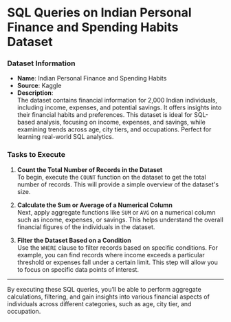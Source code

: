 # SQL Queries on Indian Personal Finance and Spending Habits Dataset

### Dataset Information
- **Name**: Indian Personal Finance and Spending Habits  
- **Source**: Kaggle  
- **Description**:  
  The dataset contains financial information for 2,000 Indian individuals, including income, expenses, and potential savings. It offers insights into their financial habits and preferences. This dataset is ideal for SQL-based analysis, focusing on income, expenses, and savings, while examining trends across age, city tiers, and occupations. Perfect for learning real-world SQL analytics.

### Tasks to Execute

1. **Count the Total Number of Records in the Dataset**  
   To begin, execute the `COUNT` function on the dataset to get the total number of records. This will provide a simple overview of the dataset's size.

2. **Calculate the Sum or Average of a Numerical Column**  
   Next, apply aggregate functions like `SUM` or `AVG` on a numerical column such as income, expenses, or savings. This helps understand the overall financial figures of the individuals in the dataset.

3. **Filter the Dataset Based on a Condition**  
   Use the `WHERE` clause to filter records based on specific conditions. For example, you can find records where income exceeds a particular threshold or expenses fall under a certain limit. This step will allow you to focus on specific data points of interest.

---

By executing these SQL queries, you’ll be able to perform aggregate calculations, filtering, and gain insights into various financial aspects of individuals across different categories, such as age, city tier, and occupation.


